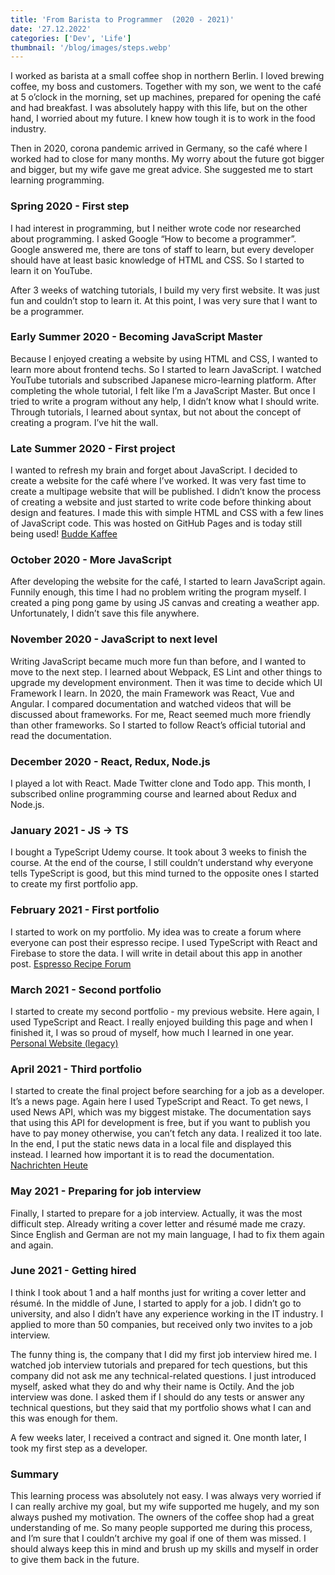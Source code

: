 ```yaml
---
title: 'From Barista to Programmer  (2020 - 2021)'
date: '27.12.2022'
categories: ['Dev', 'Life']
thumbnail: '/blog/images/steps.webp'
---
```


I worked as barista at a small coffee shop in northern Berlin. I loved brewing coffee, my boss and customers. Together with my son, we went to the café at 5 o’clock in the morning, set up machines, prepared for opening the café and had breakfast. I was absolutely happy with this life, but on the other hand, I worried about my future. I knew how tough it is to work in the food industry.

Then in 2020, corona pandemic arrived in Germany, so the café where I worked had to close for many months. My worry about the future got bigger and bigger, but my wife gave me great advice. She suggested me to start learning programming.

### Spring 2020 - First step

I had interest in programming, but I neither wrote code nor researched about programming. I asked Google “How to become a programmer”. Google answered me, there are tons of staff to learn, but every developer should have at least basic knowledge of HTML and CSS. So I started to learn it on YouTube.

After 3 weeks of watching tutorials, I build my very first website. It was just fun and couldn’t stop to learn it. At this point, I was very sure that I want to be a programmer.

### Early Summer 2020 - Becoming JavaScript Master

Because I enjoyed creating a website by using HTML and CSS, I wanted to learn more about frontend techs. So I started to learn JavaScript. I watched YouTube tutorials and subscribed Japanese micro-learning platform. After completing the whole tutorial, I felt like I’m a JavaScript Master. But once I tried to write a program without any help, I didn’t know what I should write. Through tutorials, I learned about syntax, but not about the concept of creating a program. I’ve hit the wall.

### Late Summer 2020 - First project

I wanted to refresh my brain and forget about JavaScript. I decided to create a website for the café where I’ve worked. It was very fast time to create a multipage website that will be published. I didn’t know the process of creating a website and just started to write code before thinking about design and features. I made this with simple HTML and CSS with a few lines of JavaScript code. This was hosted on GitHub Pages and is today still being used!
<a href="https://buddekaffee.de" target="_blank">Budde Kaffee</a>

### October 2020 - More JavaScript

After developing the website for the café, I started to learn JavaScript again. Funnily enough, this time I had no problem writing the program myself. I created a ping pong game by using JS canvas and creating a weather app. Unfortunately, I didn’t save this file anywhere.

### November 2020 - JavaScript to next level

Writing JavaScript became much more fun than before, and I wanted to move to the next step. I learned about Webpack, ES Lint and other things to upgrade my development environment. Then it was time to decide which UI Framework I learn. In 2020, the main Framework was React, Vue and Angular. I compared documentation and watched videos that will be discussed about frameworks. For me, React seemed much more friendly than other frameworks. So I started to follow React’s official tutorial and read the documentation.

### December 2020 - React, Redux, Node.js

I played a lot with React. Made Twitter clone and Todo app. This month, I subscribed online programming course and learned about Redux and Node.js.

### January 2021 - JS -> TS

I bought a TypeScript Udemy course. It took about 3 weeks to finish the course. At the end of the course, I still couldn’t understand why everyone tells TypeScript is good, but this mind turned to the opposite ones I started to create my first portfolio app.

### February 2021 - First portfolio

I started to work on my portfolio. My idea was to create a forum where everyone can post their espresso recipe. I used TypeScript with React and Firebase to store the data. I will write in detail about this app in another post.
<a href="https://coffee-app-252a4.web.app/" target="_blank">Espresso Recipe Forum</a>

### March 2021 - Second portfolio

I started to create my second portfolio - my previous website. Here again, I used TypeScript and React. I really enjoyed building this page and when I finished it, I was so proud of myself, how much I learned in one year.
<a href="https://my-web-site-2d168.web.app" target="_blank">Personal Website (legacy)</a>

### April 2021 - Third portfolio

I started to create the final project before searching for a job as a developer. It’s a news page. Again here I used TypeScript and React. To get news, I used News API, which was my biggest mistake. The documentation says that using this API for development is free, but if you want to publish you have to pay money otherwise, you can’t fetch any data. I realized it too late. In the end, I put the static news data in a local file and displayed this instead. I learned how important it is to read the documentation.
<a href="https://nachrichten-heute.web.app" target="_blank">Nachrichten Heute</a>

### May 2021 - Preparing for job interview

Finally, I started to prepare for a job interview. Actually, it was the most difficult step. Already writing a cover letter and résumé made me crazy. Since English and German are not my main language, I had to fix them again and again.

### June 2021 - Getting hired

I think I took about 1 and a half months just for writing a cover letter and résumé. In the middle of June, I started to apply for a job. I didn’t go to university, and also I didn’t have any experience working in the IT industry. I applied to more than 50 companies, but received only two invites to a job interview.

The funny thing is, the company that I did my first job interview hired me. I watched job interview tutorials and prepared for tech questions, but this company did not ask me any technical-related questions. I just introduced myself, asked what they do and why their name is Octily. And the job interview was done. I asked them if I should do any tests or answer any technical questions, but they said that my portfolio shows what I can and this was enough for them.

A few weeks later, I received a contract and signed it. One month later, I took my first step as a developer.

### Summary

This learning process was absolutely not easy. I was always very worried if I can really archive my goal, but my wife supported me hugely, and my son always pushed my motivation. The owners of the coffee shop had a great understanding of me. So many people supported me during this process, and I’m sure that I couldn’t archive my goal if one of them was missed. I should always keep this in mind and brush up my skills and myself in order to give them back in the future.
